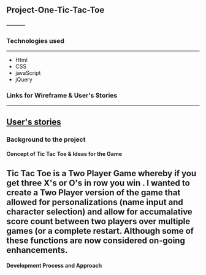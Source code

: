 ## Project-One-Tic-Tac-Toe
–––––––
### Technologies used 
-----
* Html
* CSS
* javaScript
* jQuery 

### Links for Wireframe & User's Stories 
-----

[User's stories](https://trello.com/b/hySlpAfs/project-1)
-----

### Background  to the project 

#### Concept of Tic Tac Toe & Ideas for the Game 

Tic Tac Toe is a Two Player Game whereby if you get three X's or O's in  row you win . I wanted to create a Two Player version of the game that allowed for personalizations (name input and character selection) and allow for accumalative score count between two players over multiple games (or a complete restart.  Although some of these functions are now considered on-going enhancements. 
----
#### Development Process and Approach 






 
